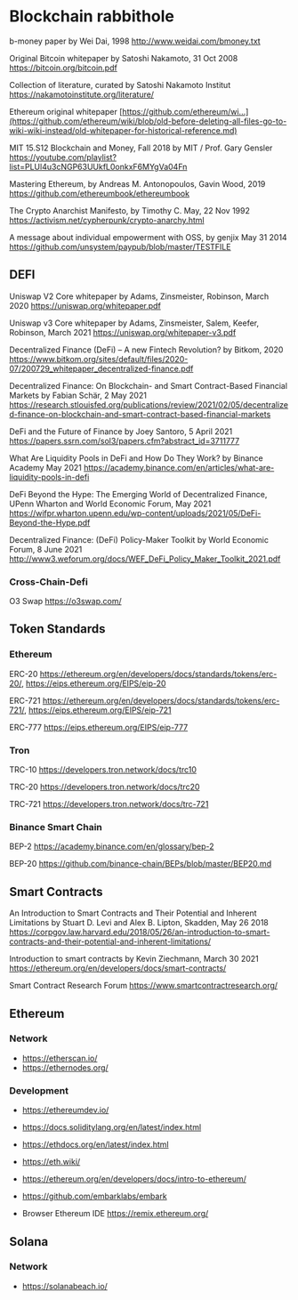 # Blockchain rabbithole 

b-money paper by Wei Dai, 1998 http://www.weidai.com/bmoney.txt

Original Bitcoin whitepaper by Satoshi Nakamoto, 31 Oct 2008 https://bitcoin.org/bitcoin.pdf

Collection of literature, curated by Satoshi Nakamoto Institut https://nakamotoinstitute.org/literature/

Ethereum original whitepaper [https://github.com/ethereum/wi...](https://github.com/ethereum/wiki/blob/old-before-deleting-all-files-go-to-wiki-wiki-instead/old-whitepaper-for-historical-reference.md)

MIT 15.S12 Blockchain and Money, Fall 2018 by MIT / Prof. Gary Gensler https://youtube.com/playlist?list=PLUl4u3cNGP63UUkfL0onkxF6MYgVa04Fn

Mastering Ethereum, by Andreas M. Antonopoulos, Gavin Wood, 2019 https://github.com/ethereumbook/ethereumbook

The Crypto Anarchist Manifesto, by Timothy C. May, 22 Nov 1992 https://activism.net/cypherpunk/crypto-anarchy.html

A message about individual empowerment with OSS, by genjix May 31 2014 https://github.com/unsystem/paypub/blob/master/TESTFILE

## DEFI

Uniswap V2 Core whitepaper by Adams, Zinsmeister, Robinson, March 2020 https://uniswap.org/whitepaper.pdf

Uniswap v3 Core whitepaper by Adams, Zinsmeister, Salem, Keefer, Robinson, March 2021 https://uniswap.org/whitepaper-v3.pdf

Decentralized Finance (DeFi) –
A new Fintech Revolution? by Bitkom, 2020 https://www.bitkom.org/sites/default/files/2020-07/200729_whitepaper_decentralized-finance.pdf

Decentralized Finance: On Blockchain- and Smart Contract-Based Financial Markets by Fabian Schär, 2 May 2021 https://research.stlouisfed.org/publications/review/2021/02/05/decentralized-finance-on-blockchain-and-smart-contract-based-financial-markets

DeFi and the Future of Finance by Joey Santoro, 5 April 2021 https://papers.ssrn.com/sol3/papers.cfm?abstract_id=3711777

What Are Liquidity Pools in DeFi and How Do They Work? by Binance Academy May 2021 https://academy.binance.com/en/articles/what-are-liquidity-pools-in-defi

DeFi Beyond the Hype: The Emerging World of Decentralized Finance, UPenn Wharton and World Economic Forum, May 2021 https://wifpr.wharton.upenn.edu/wp-content/uploads/2021/05/DeFi-Beyond-the-Hype.pdf

Decentralized Finance: (DeFi) Policy-Maker Toolkit by World Economic Forum, 8 June 2021 http://www3.weforum.org/docs/WEF_DeFi_Policy_Maker_Toolkit_2021.pdf

### Cross-Chain-Defi
O3 Swap https://o3swap.com/

## Token Standards

### Ethereum
ERC-20 https://ethereum.org/en/developers/docs/standards/tokens/erc-20/, https://eips.ethereum.org/EIPS/eip-20 

ERC-721 https://ethereum.org/en/developers/docs/standards/tokens/erc-721/, https://eips.ethereum.org/EIPS/eip-721

ERC-777 https://eips.ethereum.org/EIPS/eip-777

### Tron
TRC-10 https://developers.tron.network/docs/trc10

TRC-20 https://developers.tron.network/docs/trc20

TRC-721 https://developers.tron.network/docs/trc-721
### Binance Smart Chain
BEP-2 https://academy.binance.com/en/glossary/bep-2

BEP-20 https://github.com/binance-chain/BEPs/blob/master/BEP20.md
## Smart Contracts

An Introduction to Smart Contracts and Their Potential and Inherent Limitations by Stuart D. Levi and Alex B. Lipton, Skadden, May 26 2018 https://corpgov.law.harvard.edu/2018/05/26/an-introduction-to-smart-contracts-and-their-potential-and-inherent-limitations/

Introduction to smart contracts by Kevin Ziechmann, March 30 2021 https://ethereum.org/en/developers/docs/smart-contracts/

Smart Contract Research Forum https://www.smartcontractresearch.org/

## Ethereum 

### Network
- https://etherscan.io/
- https://ethernodes.org/
  
### Development

- https://ethereumdev.io/
- https://docs.soliditylang.org/en/latest/index.html
- https://ethdocs.org/en/latest/index.html
- https://eth.wiki/
- https://ethereum.org/en/developers/docs/intro-to-ethereum/

- https://github.com/embarklabs/embark

- Browser Ethereum IDE https://remix.ethereum.org/

## Solana

### Network
- https://solanabeach.io/
  
